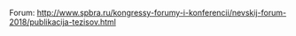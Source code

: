 Forum: http://www.spbra.ru/kongressy-forumy-i-konferencii/nevskij-forum-2018/publikacija-tezisov.html
